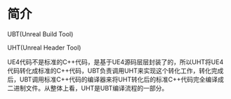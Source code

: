 # 简介

UBT(Unreal Build Tool)

UHT(Unreal Header Tool)

UE4代码不是标准的C++代码，是基于UE4源码层层封装了的，所以UHT将UE4代码转化成标准的C++代码，UBT负责调用UHT来实现这个转化工作，转化完成后，UBT调用标准C++代码的编译器来将UHT转化后的标准C++代码完全编译成二进制文件。从整体上看，UHT是UBT编译流程的一部分。